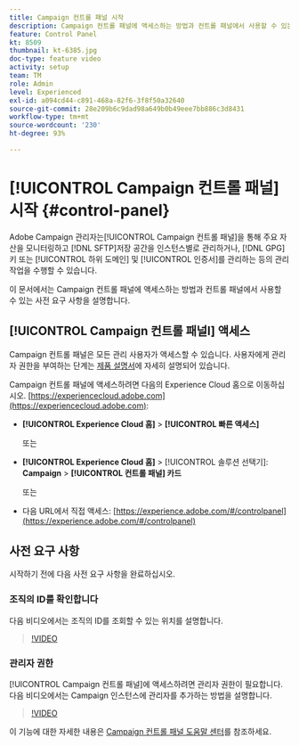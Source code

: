 ```yaml
---
title: Campaign 컨트롤 패널 시작
description: Campaign 컨트롤 패널에 액세스하는 방법과 컨트롤 패널에서 사용할 수 있는 사전 요구 사항을 알아봅니다.
feature: Control Panel
kt: 8509
thumbnail: kt-6385.jpg
doc-type: feature video
activity: setup
team: TM
role: Admin
level: Experienced
exl-id: a094cd44-c891-468a-82f6-3f8f50a32640
source-git-commit: 28e209b6c9dad98a649b0b49eee7bb886c3d8431
workflow-type: tm+mt
source-wordcount: '230'
ht-degree: 93%

---
```


# [!UICONTROL Campaign 컨트롤 패널] 시작 {#control-panel}

Adobe Campaign 관리자는[!UICONTROL Campaign 컨트롤 패널]을 통해 주요 자산을 모니터링하고 [!DNL SFTP]저장 공간을 인스턴스별로 관리하거나, [!DNL GPG]키 또는 [!UICONTROL 하위 도메인] 및 [!UICONTROL 인증서]를 관리하는 등의 관리 작업을 수행할 수 있습니다.

이 문서에서는 Campaign 컨트롤 패널에 액세스하는 방법과 컨트롤 패널에서 사용할 수 있는 사전 요구 사항을 설명합니다.

## [!UICONTROL Campaign 컨트롤 패널l] 액세스

Campaign 컨트롤 패널은 모든 관리 사용자가 액세스할 수 있습니다. 사용자에게 관리자 권한을 부여하는 단계는 [제품 설명서](https://experienceleague.adobe.com/docs/control-panel/using/discover-control-panel/managing-permissions.html?lang=ko#discover-control-panel)에 자세히 설명되어 있습니다.

Campaign 컨트롤 패널에 액세스하려면 다음의 Experience Cloud 홈으로 이동하십시오. [https://experiencecloud.adobe.com](https://experiencecloud.adobe.com):

* **[!UICONTROL Experience Cloud 홈]** > **[!UICONTROL 빠른 액세스]**

   또는
* **[!UICONTROL Experience Cloud 홈]** > [!UICONTROL 솔루션 선택기]: **Campaign** > **[!UICONTROL 컨트롤 패널] 카드**

   또는

* 다음 URL에서 직접 액세스: [https://experience.adobe.com/#/controlpanel](https://experience.adobe.com/#/controlpanel)

## 사전 요구 사항

시작하기 전에 다음 사전 요구 사항을 완료하십시오.

### 조직의 ID를 확인합니다

다음 비디오에서는 조직의 ID를 조회할 수 있는 위치를 설명합니다.

>[!VIDEO](https://video.tv.adobe.com/v/27183?quality=12)

### 관리자 권한

[!UICONTROL Campaign 컨트롤 패널]에 액세스하려면 관리자 권한이 필요합니다.
다음 비디오에서는 Campaign 인스턴스에 관리자를 추가하는 방법을 설명합니다.

>[!VIDEO](https://video.tv.adobe.com/v/27147?quality=12)

이 기능에 대한 자세한 내용은 [Campaign 컨트롤 패널 도움말 센터](https://experienceleague.adobe.com/docs/control-panel/using/control-panel-home.html?lang=ko)를 참조하세요.
